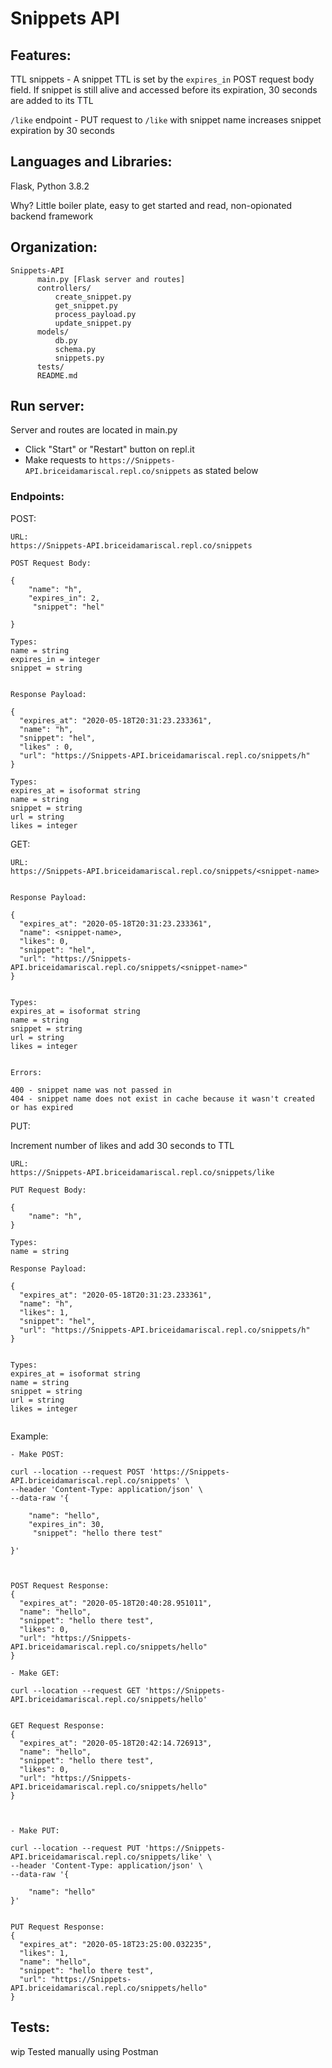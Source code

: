 # Snippets API

## Features: 
TTL snippets - A snippet TTL is set by the `expires_in` POST request body field. If snippet is still alive and accessed before its expiration, 30 seconds are added to its TTL

`/like` endpoint - PUT request to `/like` with snippet name increases snippet expiration by 30 seconds

## Languages and Libraries: 
Flask, Python 3.8.2

Why? Little boiler plate, easy to get started and read, non-opionated backend framework

## Organization:
```
Snippets-API
      main.py [Flask server and routes]   
      controllers/
          create_snippet.py
          get_snippet.py
          process_payload.py
          update_snippet.py
      models/
          db.py
          schema.py
          snippets.py
      tests/
      README.md
```




## Run server:

Server and routes are located in main.py 
* Click "Start" or "Restart" button on repl.it
* Make requests to `https://Snippets-API.briceidamariscal.repl.co/snippets` as stated below


### Endpoints:

POST:

```
URL:
https://Snippets-API.briceidamariscal.repl.co/snippets

POST Request Body:

{
	"name": "h",
	"expires_in": 2,
	 "snippet": "hel"
	
}

Types:
name = string
expires_in = integer
snippet = string


Response Payload:

{
  "expires_at": "2020-05-18T20:31:23.233361",
  "name": "h",
  "snippet": "hel",
  "likes" : 0,
  "url": "https://Snippets-API.briceidamariscal.repl.co/snippets/h"
}

Types:
expires_at = isoformat string
name = string
snippet = string
url = string
likes = integer

```

GET:

```
URL:
https://Snippets-API.briceidamariscal.repl.co/snippets/<snippet-name>


Response Payload:

{
  "expires_at": "2020-05-18T20:31:23.233361",
  "name": <snippet-name>,
  "likes": 0,
  "snippet": "hel",
  "url": "https://Snippets-API.briceidamariscal.repl.co/snippets/<snippet-name>"
}


Types:
expires_at = isoformat string
name = string
snippet = string
url = string
likes = integer


Errors:

400 - snippet name was not passed in
404 - snippet name does not exist in cache because it wasn't created or has expired

```


PUT:

Increment number of likes and add 30 seconds to TTL
```
URL:
https://Snippets-API.briceidamariscal.repl.co/snippets/like

PUT Request Body:

{
	"name": "h",	
}

Types:
name = string

Response Payload:

{
  "expires_at": "2020-05-18T20:31:23.233361",
  "name": "h",
  "likes": 1,
  "snippet": "hel",
  "url": "https://Snippets-API.briceidamariscal.repl.co/snippets/h"
}


Types:
expires_at = isoformat string
name = string
snippet = string
url = string
likes = integer


```


Example:

```
- Make POST:

curl --location --request POST 'https://Snippets-API.briceidamariscal.repl.co/snippets' \
--header 'Content-Type: application/json' \
--data-raw '{
	
	"name": "hello",
	"expires_in": 30,
	 "snippet": "hello there test"
	
}'



POST Request Response:
{
  "expires_at": "2020-05-18T20:40:28.951011",
  "name": "hello",
  "snippet": "hello there test",
  "likes": 0,
  "url": "https://Snippets-API.briceidamariscal.repl.co/snippets/hello"
}

- Make GET:

curl --location --request GET 'https://Snippets-API.briceidamariscal.repl.co/snippets/hello'


GET Request Response:
{
  "expires_at": "2020-05-18T20:42:14.726913",
  "name": "hello",
  "snippet": "hello there test",
  "likes": 0,
  "url": "https://Snippets-API.briceidamariscal.repl.co/snippets/hello"
}



- Make PUT:

curl --location --request PUT 'https://Snippets-API.briceidamariscal.repl.co/snippets/like' \
--header 'Content-Type: application/json' \
--data-raw '{
	
	"name": "hello"
}'


PUT Request Response:
{
  "expires_at": "2020-05-18T23:25:00.032235",
  "likes": 1,
  "name": "hello",
  "snippet": "hello there test",
  "url": "https://Snippets-API.briceidamariscal.repl.co/snippets/hello"
}

```

## Tests:
wip
Tested manually using Postman 
